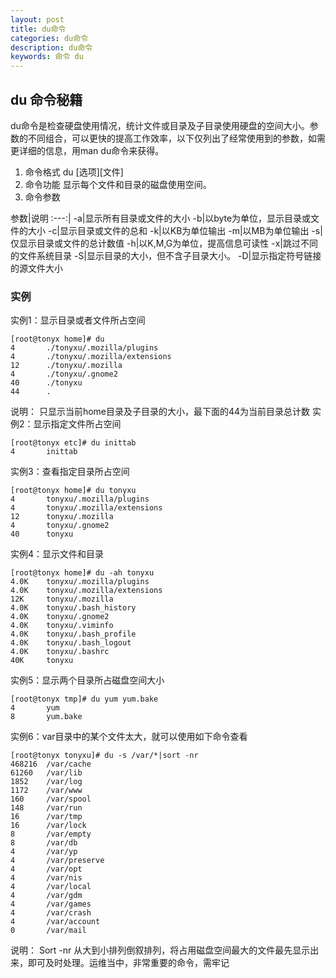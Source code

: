 ```yaml
---
layout: post
title: du命令
categories: du命令
description: du命令
keywords: 命令 du
---
```


## du 命令秘籍
du命令是检查硬盘使用情况，统计文件或目录及子目录使用硬盘的空间大小。参数的不同组合，可以更快的提高工作效率，以下仅列出了经常使用到的参数，如需更详细的信息，用man du命令来获得。

1. 命令格式
du [选项][文件]
2. 命令功能
显示每个文件和目录的磁盘使用空间。
3. 命令参数

参数|说明
:---:|
-a|显示所有目录或文件的大小
-b|以byte为单位，显示目录或文件的大小
-c|显示目录或文件的总和
-k|以KB为单位输出
-m|以MB为单位输出
-s|仅显示目录或文件的总计数值
-h|以K,M,G为单位，提高信息可读性
-x|跳过不同的文件系统目录
-S|显示目录的大小，但不含子目录大小。
-D|显示指定符号链接的源文件大小

### 实例
实例1：显示目录或者文件所占空间  
```
[root@tonyx home]# du
4       ./tonyxu/.mozilla/plugins
4       ./tonyxu/.mozilla/extensions
12      ./tonyxu/.mozilla
4       ./tonyxu/.gnome2
40      ./tonyxu
44      .
```
说明：
只显示当前home目录及子目录的大小，最下面的44为当前目录总计数
实例2：显示指定文件所占空间
```
[root@tonyx etc]# du inittab
4       inittab
```
实例3：查看指定目录所占空间
```
[root@tonyx home]# du tonyxu
4       tonyxu/.mozilla/plugins
4       tonyxu/.mozilla/extensions
12      tonyxu/.mozilla
4       tonyxu/.gnome2
40      tonyxu
```
实例4：显示文件和目录
```
[root@tonyx home]# du -ah tonyxu
4.0K    tonyxu/.mozilla/plugins
4.0K    tonyxu/.mozilla/extensions
12K     tonyxu/.mozilla
4.0K    tonyxu/.bash_history
4.0K    tonyxu/.gnome2
4.0K    tonyxu/.viminfo
4.0K    tonyxu/.bash_profile
4.0K    tonyxu/.bash_logout
4.0K    tonyxu/.bashrc
40K     tonyxu
```
实例5：显示两个目录所占磁盘空间大小
```
[root@tonyx tmp]# du yum yum.bake
4       yum
8       yum.bake
```
实例6：var目录中的某个文件太大，就可以使用如下命令查看
```
[root@tonyx tonyxu]# du -s /var/*|sort -nr
468216  /var/cache
61260   /var/lib
1852    /var/log
1172    /var/www
160     /var/spool
148     /var/run
16      /var/tmp
16      /var/lock
8       /var/empty
8       /var/db
4       /var/yp
4       /var/preserve
4       /var/opt
4       /var/nis
4       /var/local
4       /var/gdm
4       /var/games
4       /var/crash
4       /var/account
0       /var/mail
```
说明：
Sort -nr 从大到小排列倒叙排列，将占用磁盘空间最大的文件最先显示出来，即可及时处理。运维当中，非常重要的命令，需牢记
